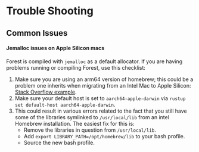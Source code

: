 # Trouble Shooting

## Common Issues

#### Jemalloc issues on Apple Silicon macs

Forest is compiled with `jemalloc` as a default allocator. If you are having
problems running or compiling Forest, use this checklist:

1. Make sure you are using an arm64 version of homebrew; this could be a problem
   one inherits when migrating from an Intel Mac to Apple Silicon:
   [Stack Overflow example](https://stackoverflow.com/a/68443301).
2. Make sure your default host is set to `aarch64-apple-darwin` via
   `rustup set default-host aarch64-apple-darwin`.
3. This could result in various errors related to the fact that you still have
   some of the libraries symlinked to `/usr/local/lib` from an intel Homebrew
   installation. The easiest fix for this is:
   - Remove the libraries in question from `/usr/local/lib`.
   - Add `export LIBRARY_PATH=/opt/homebrew/lib` to your bash profile.
   - Source the new bash profile.
